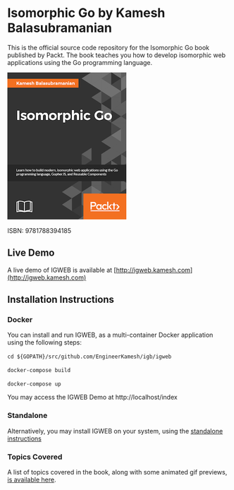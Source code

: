 # Isomorphic Go by Kamesh Balasubramanian

This is the official source code repository for the Isomorphic Go book published by Packt. The book teaches you how to develop isomorphic web applications using the Go programming language.

[![IsomorphicGo](https://raw.githubusercontent.com/EngineerKamesh/igb/master/assets/isomorphicgo_cover_thumb.png)](https://www.packtpub.com/web-development/isomorphic-go)

ISBN: 9781788394185

## Live Demo
A live demo of IGWEB is available at [http://igweb.kamesh.com](http://igweb.kamesh.com)

## Installation Instructions

### Docker

You can install and run IGWEB, as a multi-container Docker application using the following steps:

`cd ${GOPATH}/src/github.com/EngineerKamesh/igb/igweb`

`docker-compose build`

`docker-compose up`

You may access the IGWEB Demo at http://localhost/index

### Standalone

Alternatively, you may install IGWEB on your system, using the [standalone instructions](Standalone.md)

### Topics Covered

A list of topics covered in the book, along with some animated gif previews, [is available here](Previews.md).






